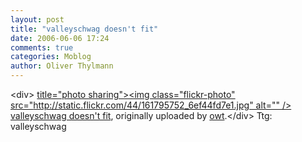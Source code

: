 ```yaml
---
layout: post
title: "valleyschwag doesn't fit"
date: 2006-06-06 17:24
comments: true
categories: Moblog
author: Oliver Thylmann
---
```



&lt;div&gt;	[ title=&quot;photo sharing&quot;&gt;&lt;img class=&quot;flickr-photo&quot; src=&quot;http://static.flickr.com/44/161795752_6ef44fd7e1.jpg&quot; alt=&quot;&quot; /&gt;](http://www.flickr.com/photos/oliver/161795752/)	[valleyschwag doesn't fit](http://www.flickr.com/photos/oliver/161795752/), originally uploaded by [owt](http://www.flickr.com/people/oliver/).&lt;/div&gt;					Ttg: valleyschwag


